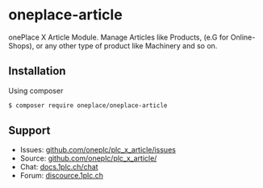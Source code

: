 # oneplace-article

onePlace X Article Module. Manage Articles like Products, (e.G for Online-Shops),
or any other type of product like Machinery and so on.

## Installation

Using composer

```bash
$ composer require oneplace/oneplace-article
```

## Support

* Issues: [github.com/oneplc/plc_x_article/issues](https://github.com/oneplc/plc_x_article/issues)
* Source: [github.com/oneplc/plc_x_article/](https://github.com/oneplc/plc_x_article/)
* Chat: [docs.1plc.ch/chat](https://docs.1plc.ch/chat)
* Forum: [discource.1plc.ch](https://discource.1plc.ch)